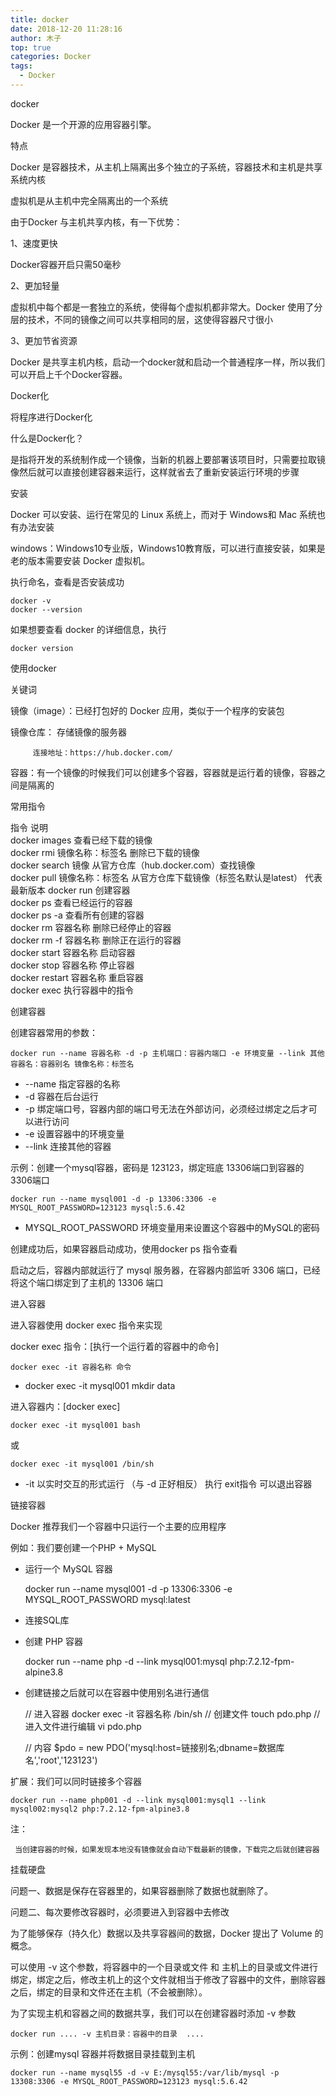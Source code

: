 ```yaml
---
title: docker
date: 2018-12-20 11:28:16
author: 木子
top: true
categories: Docker
tags:
  - Docker
---
```

docker

Docker 是一个开源的应用容器引擎。

特点

Docker 是容器技术，从主机上隔离出多个独立的子系统，容器技术和主机是共享系统内核

虚拟机是从主机中完全隔离出的一个系统



由于Docker 与主机共享内核，有一下优势：

1、速度更快

Docker容器开启只需50毫秒

2、更加轻量

虚拟机中每个都是一套独立的系统，使得每个虚拟机都非常大。Docker 使用了分层的技术，不同的镜像之间可以共享相同的层，这使得容器尺寸很小

3、更加节省资源

Docker 是共享主机内核，启动一个docker就和启动一个普通程序一样，所以我们可以开启上千个Docker容器。

Docker化

将程序进行Docker化

什么是Docker化？

是指将开发的系统制作成一个镜像，当新的机器上要部署该项目时，只需要拉取镜像然后就可以直接创建容器来运行，这样就省去了重新安装运行环境的步骤

安装

Docker 可以安装、运行在常见的 Linux 系统上，而对于 Windows和 Mac 系统也有办法安装

windows：Windows10专业版，Windows10教育版，可以进行直接安装，如果是老的版本需要安装 Docker 虚拟机。

执行命名，查看是否安装成功

    docker -v  
    docker --version

如果想要查看 docker 的详细信息，执行

    docker version

使用docker





关键词

镜像（image）：已经打包好的 Docker 应用，类似于一个程序的安装包

镜像仓库： 存储镜像的服务器   

         连接地址：https://hub.docker.com/

容器：有一个镜像的时候我们可以创建多个容器，容器就是运行着的镜像，容器之间是隔离的



常用指令

  指令                  	说明                            
  docker images       	查看已经下载的镜像                     
  docker rmi 镜像名称：标签名 	删除已下载的镜像                      
  docker search 镜像    	从官方仓库（hub.docker.com）查找镜像     
  docker pull 镜像名称：标签名	从官方仓库下载镜像（标签名默认是latest） 代表最新版本
  docker run          	创建容器                          
  docker ps           	查看已经运行的容器                     
  docker ps -a        	查看所有创建的容器                     
  docker rm 容器名称      	删除已经停止的容器                     
  docker rm -f  容器名称  	删除正在运行的容器                     
  docker start 容器名称   	启动容器                          
  docker stop 容器名称    	停止容器                          
  docker  restart 容器名称	重启容器                          
  docker exec         	执行容器中的指令                      
                      	                              

创建容器

创建容器常用的参数：

    docker run --name 容器名称 -d -p 主机端口：容器内端口 -e 环境变量 --link 其他容器名：容器别名 镜像名称：标签名

- --name  指定容器的名称
- -d     容器在后台运行
- -p     绑定端口号，容器内部的端口号无法在外部访问，必须经过绑定之后才可以进行访问
- -e   设置容器中的环境变量
- --link    连接其他的容器

示例：创建一个mysql容器，密码是 123123，绑定班底 13306端口到容器的 3306端口

    docker run --name mysql001 -d -p 13306:3306 -e MYSQL_ROOT_PASSWORD=123123 mysql:5.6.42

- MYSQL_ROOT_PASSWORD   环境变量用来设置这个容器中的MySQL的密码

创建成功后，如果容器启动成功，使用docker ps  指令查看

 

	

启动之后，容器内部就运行了 mysql 服务器，在容器内部监听 3306 端口，已经将这个端口绑定到了主机的 13306 端口





进入容器

进入容器使用   docker exec  指令来实现

docker exec 指令：[执行一个运行着的容器中的命令]

    docker exec -it 容器名称 命令

- docker exec -it mysql001 mkdir data

进入容器内：[docker exec]

    docker exec -it mysql001 bash

或

    docker exec -it mysql001 /bin/sh

- -it    以实时交互的形式运行 （与 -d 正好相反）
  执行  exit指令  可以退出容器 

链接容器

Docker  推荐我们一个容器中只运行一个主要的应用程序

例如：我们要创建一个PHP + MySQL

- 运行一个 MySQL 容器

    docker run --name mysql001 -d -p 13306:3306 -e MYSQL_ROOT_PASSWORD mysql:latest

- 连接SQL库



- 创建 PHP 容器

    docker run --name php -d --link mysql001:mysql php:7.2.12-fpm-alpine3.8

- 创建链接之后就可以在容器中使用别名进行通信

    //  进入容器
    docker exec -it 容器名称 /bin/sh
    //  创建文件
    touch pdo.php
    //  进入文件进行编辑
    vi pdo.php
    
    //  内容
    $pdo = new PDO('mysql:host=链接别名;dbname=数据库名','root','123123')



扩展：我们可以同时链接多个容器

    docker run --name php001 -d --link mysql001:mysql1 --link mysql002:mysql2 php:7.2.12-fpm-alpine3.8



注：

     当创建容器的时候，如果发现本地没有镜像就会自动下载最新的镜像，下载完之后就创建容器

挂载硬盘

问题一、数据是保存在容器里的，如果容器删除了数据也就删除了。

 问题二、每次要修改容器时，必须要进入到容器中去修改





为了能够保存（持久化）数据以及共享容器间的数据，Docker 提出了 Volume 的概念。

可以使用 -v  这个参数，将容器中的一个目录或文件  和 主机上的目录或文件进行绑定，绑定之后，修改主机上的这个文件就相当于修改了容器中的文件，删除容器之后，绑定的目录和文件还在主机（不会被删除）。



为了实现主机和容器之间的数据共享，我们可以在创建容器时添加  -v  参数

    docker run .... -v 主机目录：容器中的目录  ....

示例：创建mysql 容器并将数据目录挂载到主机

    docker run --name mysql55 -d -v E:/mysql55:/var/lib/mysql -p 13308:3306 -e MYSQL_ROOT_PASSWORD=123123 mysql:5.6.42